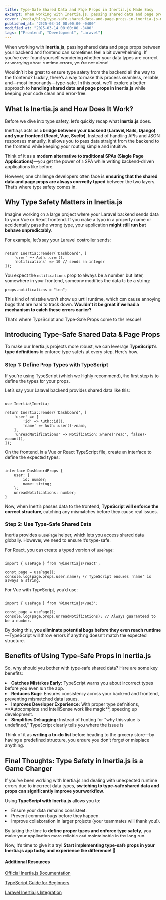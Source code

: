 ```yaml
---
title: Type-Safe Shared Data and Page Props in Inertia.js Made Easy
excerpt: When working with Inertia.js, passing shared data and page props between your backend and frontend can sometimes feel a bit overwhelming. If you've ever...
cover: /media/blog/type-safe-shared-data-and-page-props-in-inertia-js-made-easy/cover.webp
published_at: "2025-03-14 08:00:00 -0400"
modified_at: "2025-03-14 08:00:00 -0400"
tags: ["Frontend", "Development", "Laravel"]
---
```


When working with <strong>Inertia.js</strong>, passing shared data and page props between your backend and frontend can sometimes feel a bit overwhelming. If you've ever found yourself wondering whether your data types are correct or worrying about runtime errors, you're not alone!

Wouldn’t it be great to ensure type safety from the backend all the way to the frontend? Luckily, there’s a way to make this process seamless, reliable, and—most importantly—type-safe. In this post, we'll explore a better approach to <strong>handling shared data and page props in Inertia.js</strong> while keeping your code clean and error-free.

## What Is Inertia.js and How Does It Work?

Before we dive into type safety, let’s quickly recap what <strong>Inertia.js</strong> does.

Inertia.js acts as <strong>a bridge between your backend (Laravel, Rails, Django) and your frontend (React, Vue, Svelte)</strong>. Instead of handling APIs and JSON responses manually, it allows you to pass data straight from the backend to the frontend while keeping your routing simple and intuitive.

Think of it as a <strong>modern alternative to traditional SPAs (Single Page Applications)</strong>—you get the power of a SPA while writing backend-driven applications like before.

However, one challenge developers often face is <strong>ensuring that the shared data and page props are always correctly typed</strong> between the two layers. That’s where type safety comes in.

## Why Type Safety Matters in Inertia.js

Imagine working on a large project where your Laravel backend sends data to your Vue or React frontend. If you make a typo in a property name or accidentally pass the wrong type, your application <strong>might still run but behave unpredictably</strong>.

For example, let’s say your Laravel controller sends:

<pre><code>
return Inertia::render('Dashboard', [
    'user' => Auth::user(),
    'notifications' => 10 // sends an integer
]);
</code></pre> 

You expect the `notifications` prop to always be a number, but later, somewhere in your frontend, someone modifies the data to be a string:

<code>props.notifications = "ten";</code>

This kind of mistake won’t show up until runtime, which can cause annoying bugs that are hard to track down. <strong>Wouldn't it be great if we had a mechanism to catch these errors earlier?</strong>

That’s where TypeScript and Type-Safe Props come to the rescue!

## Introducing Type-Safe Shared Data & Page Props

To make our Inertia.js projects more robust, we can leverage <strong>TypeScript’s type definitions</strong> to enforce type safety at every step. Here’s how.

### Step 1: Define Prop Types with TypeScript

If you're using TypeScript (which we highly recommend), the first step is to define the types for your props.

Let’s say your Laravel backend provides shared data like this:

<pre><code>
use Inertia\Inertia;

return Inertia::render('Dashboard', [
    'user' => [
        'id' => Auth::id(),
        'name' => Auth::user()->name,
    ],
    'unreadNotifications' => Notification::where('read', false)->count(),
]);
</code></pre>

On the frontend, in a Vue or React TypeScript file, create an interface to define the expected types:

<pre><code>
interface DashboardProps {
    user: {
        id: number;
        name: string;
    };
    unreadNotifications: number;
}
</code></pre>

Now, when Inertia passes data to the frontend, <strong>TypeScript will enforce the correct structure</strong>, catching any mismatches before they cause real issues.

### Step 2: Use Type-Safe Shared Data

Inertia provides a `usePage` helper, which lets you access shared data globally. However, we need to ensure it’s type-safe.

For React, you can create a typed version of `usePage`:

<pre><code>
import { usePage } from '@inertiajs/react';

const page = usePage<DashboardProps>();
console.log(page.props.user.name); // TypeScript ensures 'name' is always a string.
</code></pre>

For Vue with TypeScript, you’d use:

<pre><code>
import { usePage } from '@inertiajs/vue3';

const page = usePage<DashboardProps>();
console.log(page.props.unreadNotifications); // Always guaranteed to be a number.
</code></pre>

By doing this, **you eliminate potential bugs before they even reach runtime**—TypeScript will throw errors if anything doesn’t match the expected structure.

## Benefits of Using Type-Safe Props in Inertia.js

So, why should you bother with type-safe shared data? Here are some key benefits:

<li><strong>Catches Mistakes Early:</strong> TypeScript warns you about incorrect types before you even run the app. </li>  
<li><strong>Reduces Bugs:</strong> Ensures consistency across your backend and frontend, preventing mismatched data issues. </li>  
<li><strong>Improves Developer Experience:</strong> With proper type definitions, **Autocomplete and IntelliSense work like magic**, speeding up development. </li>  
<li><strong>Simplifies Debugging:</strong> Instead of hunting for "why this value is undefined," TypeScript clearly tells you where the issue is.</li>  

Think of it as **writing a to-do list** before heading to the grocery store—by having a predefined structure, you ensure you don’t forget or misplace anything.

## Final Thoughts: Type Safety in Inertia.js is a Game Changer

If you’ve been working with Inertia.js and dealing with unexpected runtime errors due to incorrect data types, **switching to type-safe shared data and props can significantly improve your workflow**.

Using **TypeScript with Inertia.js** allows you to:

<li>Ensure your data remains consistent.</li>  
<li>Prevent common bugs before they happen.</li>  
<li>Improve collaboration in larger projects (your teammates will thank you!).</li>  

By taking the time to **define proper types and enforce type safety**, you make your application more reliable and maintainable in the long run.

Now, it’s time to give it a try! **Start implementing type-safe props in your Inertia.js app today and experience the difference!** 🚀

<h4>Additional Resources</h4>

[Official Inertia.js Documentation](https://inertiajs.com/)

[TypeScript Guide for Beginners](https://www.typescriptlang.org/docs/)

[Laravel Inertia.js Integration](https://laravel.com/docs/inertia)
